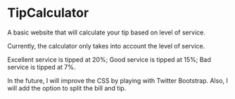 TipCalculator
=============

A basic website that will calculate your tip based on level of service.

Currently, the calculator only takes into account the level of service.

Excellent service is tipped at 20%;
Good service is tipped at 15%;
Bad service is tipped at 7%.

In the future, I will improve the CSS by playing with Twitter Bootstrap. Also, I will add the option to split the bill and tip.
